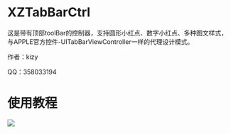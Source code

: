 # XZTabBarCtrl
这是带有顶部toolBar的控制器，支持圆形小红点、数字小红点、多种图文样式，与APPLE官方控件-UITabBarViewController一样的代理设计模式。
<p>作者：kizy</p>
<p>QQ：358033194</p>
<h1>使用教程</h1>
<img src = "example" \>
